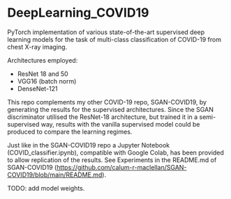 # DeepLearning_COVID19
PyTorch implementation of various state-of-the-art supervised deep learning models for the task of multi-class classification of COVID-19 from chest X-ray imaging. 

Architectures employed:
- ResNet 18 and 50
- VGG16 (batch norm)
- DenseNet-121

This repo complements my other COVID-19 repo, SGAN-COVID19, by generating the results for the supervised architectures. Since the SGAN discriminator utilised the ResNet-18 architecture, but trained it in a semi-supervised way, results with the vanilla supervised model could be produced to compare the learning regimes.

Just like in the SGAN-COVID19 repo a Jupyter Notebook (COVID_classifier.ipynb), compatible with Google Colab, has been provided to allow replication of the results. See Experiments in the README.md of SGAN-COVID19 (https://github.com/calum-r-maclellan/SGAN-COVID19/blob/main/README.md).

TODO: add model weights.
